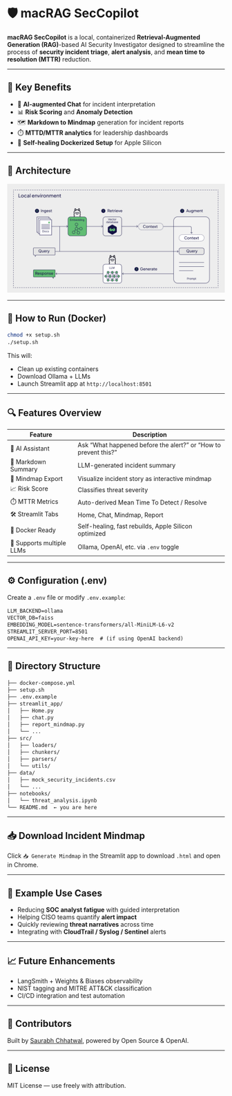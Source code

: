 # 🛡️ macRAG SecCopilot

**macRAG SecCopilot** is a local, containerized **Retrieval-Augmented Generation (RAG)**-based AI Security Investigator designed to streamline the process of **security incident triage**, **alert analysis**, and **mean time to resolution (MTTR)** reduction.

---

## 📌 Key Benefits

- 🧠 **AI-augmented Chat** for incident interpretation
- 📊 **Risk Scoring** and **Anomaly Detection**
- 🗺️ **Markdown to Mindmap** generation for incident reports
- ⏱️ **MTTD/MTTR analytics** for leadership dashboards
- 🐳 **Self-healing Dockerized Setup** for Apple Silicon

---

## 🧠 Architecture

![macRAG Architecture](./docs/ragaidemo.png)

---

## 🚀 How to Run (Docker)

```bash
chmod +x setup.sh
./setup.sh
```

This will:
- Clean up existing containers
- Download Ollama + LLMs
- Launch Streamlit app at `http://localhost:8501`

---

## 🔍 Features Overview

| Feature                    | Description |
|----------------------------|-------------|
| 🔐 AI Assistant            | Ask “What happened before the alert?” or “How to prevent this?” |
| 📄 Markdown Summary        | LLM-generated incident summary |
| 🧠 Mindmap Export          | Visualize incident story as interactive mindmap |
| 📈 Risk Score              | Classifies threat severity |
| ⏱️ MTTR Metrics            | Auto-derived Mean Time To Detect / Resolve |
| 🛠️ Streamlit Tabs          | Home, Chat, Mindmap, Report |
| 🐳 Docker Ready            | Self-healing, fast rebuilds, Apple Silicon optimized |
| 🧪 Supports multiple LLMs  | Ollama, OpenAI, etc. via `.env` toggle |

---

## ⚙️ Configuration (.env)

Create a `.env` file or modify `.env.example`:

```env
LLM_BACKEND=ollama
VECTOR_DB=faiss
EMBEDDING_MODEL=sentence-transformers/all-MiniLM-L6-v2
STREAMLIT_SERVER_PORT=8501
OPENAI_API_KEY=your-key-here  # (if using OpenAI backend)
```

---

## 📂 Directory Structure

```text
├── docker-compose.yml
├── setup.sh
├── .env.example
├── streamlit_app/
│   ├── Home.py
│   ├── chat.py
│   ├── report_mindmap.py
│   └── ...
├── src/
│   ├── loaders/
│   ├── chunkers/
│   ├── parsers/
│   └── utils/
├── data/
│   ├── mock_security_incidents.csv
│   └── ...
├── notebooks/
│   └── threat_analysis.ipynb
└── README.md  ← you are here
```

---

## 📥 Download Incident Mindmap

Click `📥 Generate Mindmap` in the Streamlit app to download `.html` and open in Chrome.

---

## 🧠 Example Use Cases

- Reducing **SOC analyst fatigue** with guided interpretation
- Helping CISO teams quantify **alert impact**
- Quickly reviewing **threat narratives** across time
- Integrating with **CloudTrail / Syslog / Sentinel** alerts

---

## 📈 Future Enhancements

- LangSmith + Weights & Biases observability
- NIST tagging and MITRE ATT&CK classification
- CI/CD integration and test automation

---

## 🤝 Contributors

Built by [Saurabh Chhatwal](https://www.linkedin.com/in/genaigeek/), powered by Open Source & OpenAI.

---

## 🛑 License

MIT License — use freely with attribution.